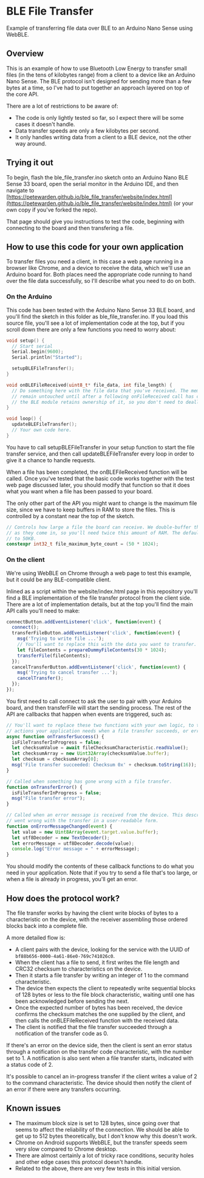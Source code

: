 # BLE File Transfer
Example of transferring file data over BLE to an Arduino Nano Sense using WebBLE.

## Overview

This is an example of how to use Bluetooth Low Energy to transfer small files (in the tens of kilobytes range) from a client to a device like an Arduino Nano Sense. The BLE protocol isn't designed for sending more than a few bytes at a time, so I've had to put together an approach layered on top of the core API.

There are a lot of restrictions to be aware of:
 - The code is only lightly tested so far, so I expect there will be some cases it doesn't handle.
 - Data transfer speeds are only a few kilobytes per second.
 - It only handles writing data from a client to a BLE device, not the other way around.

## Trying it out

To begin, flash the ble_file_transfer.ino sketch onto an Arduino Nano BLE Sense 33 board, open the serial monitor in the Arduino IDE, and then navigate to [https://petewarden.github.io/ble_file_transfer/website/index.html](https://petewarden.github.io/ble_file_transfer/website/index.html) (or your own copy if you've forked the repo).

That page should give you instructions to test the code, beginning with connecting to the board and then transfering a file.

## How to use this code for your own application

To transfer files you need a client, in this case a web page running in a browser like Chrome, and a device to receive the data, which we'll use an Arduino board for. Both places need the appropriate code running to hand over the file data successfully, so I'll describe what you need to do on both.

### On the Arduino

This code has been tested with the Arduino Nano Sense 33 BLE board, and you'll find the sketch in this folder as ble_file_transfer.ino. If you load this source file, you'll see a lot of implementation code at the top, but if you scroll down there are only a few functions you need to worry about:

```c++
void setup() {
  // Start serial
  Serial.begin(9600);
  Serial.println("Started");

  setupBLEFileTransfer();
}

void onBLEFileReceived(uint8_t* file_data, int file_length) {
  // Do something here with the file data that you've received. The memory itself will
  // remain untouched until after a following onFileReceived call has completed, and
  // the BLE module retains ownership of it, so you don't need to deallocate it.
}

void loop() {
  updateBLEFileTransfer();
  // Your own code here.
}
```

You have to call setupBLEFileTransfer in your setup function to start the file transfer service, and then call updateBLEFileTransfer every loop in order to give it a chance to handle requests.

When a file has been completed, the onBLEFileReceived function will be called. Once you've tested that the basic code works together with the test web page discussed later, you should modify that function so that it does what you want when a file has been passed to your board.

The only other part of the API you might want to change is the maximum file size, since we have to keep buffers in RAM to store the files. This is controlled by a constant near the top of the sketch.

```c++
// Controls how large a file the board can receive. We double-buffer the files
// as they come in, so you'll need twice this amount of RAM. The default is set
// to 50KB.
constexpr int32_t file_maximum_byte_count = (50 * 1024);
```

### On the client

We're using WebBLE on Chrome through a web page to test this example, but it could be any BLE-compatible client.

Inlined as a script within the website/index.html page in this repository you'll find a BLE implementation of the file transfer protocol from the client side. There are a lot of implementation details, but at the top you'll find the main API calls you'll need to make:

```Javascript
connectButton.addEventListener('click', function(event) {
  connect();
  transferFileButton.addEventListener('click', function(event) {
    msg('Trying to write file ...');
    // You'll want to replace this with the data you want to transfer.
    let fileContents = prepareDummyFileContents(30 * 1024);
    transferFile(fileContents);
  });
  cancelTransferButton.addEventListener('click', function(event) {
    msg('Trying to cancel transfer ...');
    cancelTransfer();
  });
});
```

You first need to call connect to ask the user to pair with your Arduino board, and then transferFile will start the sending process. The rest of the API are callbacks that happen when events are triggered, such as:

```Javascript
// You'll want to replace these two functions with your own logic, to take what
// actions your application needs when a file transfer succeeds, or errors out.
async function onTransferSuccess() {
  isFileTransferInProgress = false;
  let checksumValue = await fileChecksumCharacteristic.readValue();
  let checksumArray = new Uint32Array(checksumValue.buffer);
  let checksum = checksumArray[0];
  msg('File transfer succeeded: Checksum 0x' + checksum.toString(16));
}

// Called when something has gone wrong with a file transfer.
function onTransferError() {
  isFileTransferInProgress = false;
  msg("File transfer error");  
}

// Called when an error message is received from the device. This describes what
// went wrong with the transfer in a user-readable form.
function onErrorMessageChanged(event) {
  let value = new Uint8Array(event.target.value.buffer);
  let utf8Decoder = new TextDecoder();
  let errorMessage = utf8Decoder.decode(value);
  console.log("Error message = " + errorMessage);
}
```

You should modify the contents of these callback functions to do what you need in your application. Note that if you try to send a file that's too large, or when a file is already in progress, you'll get an error.

## How does the protocol work?

The file transfer works by having the client write blocks of bytes to a characteristic on the device, with the receiver assembling those ordered blocks back into a complete file.

A more detailed flow is:
 - A client pairs with the device, looking for the service with the UUID of `bf88b656-0000-4a61-86e0-769c741026c0`. 
 - When the client has a file to send, it first writes the file length and CRC32 checksum to characteristics on the device.
 - Then it starts a file transfer by writing an integer of 1 to the command characteristic.
 - The device then expects the client to repeatedly write sequential blocks of 128 bytes or less to the file block characteristic, waiting until one has been acknowledged before sending the next.
 - Once the expected number of bytes has been received, the device confirms the checksum matches the one supplied by the client, and then calls the onBLEFileReceived function with the received data.
 - The client is notified that the file transfer succeeded through a notification of the transfer code as 0.
 
If there's an error on the device side, then the client is sent an error status through a notification on the transfer code characteristic, with the number set to 1. A notification is also sent when a file transfer starts, indicated with a status code of 2.

It's possible to cancel an in-progress transfer if the client writes a value of 2 to the command characteristic. The device should then notify the client of an error if there were any transfers occurring.

## Known issues

 - The maximum block size is set to 128 bytes, since going over that seems to affect the reliability of the connection. We should be able to get up to 512 bytes theoretically, but I don't know why this doesn't work.
 - Chrome on Android supports WebBLE, but the transfer speeds seem very slow compared to Chrome desktop.
 - There are almost certainly a lot of tricky race conditions, security holes and other edge cases this protocol doesn't handle.
 - Related to the above, there are very few tests in this initial version.
